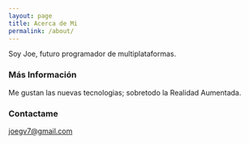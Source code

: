 ```yaml
---
layout: page
title: Acerca de Mi
permalink: /about/
---
```


Soy Joe, futuro programador de multiplataformas.

### Más Información

Me gustan las nuevas tecnologias; sobretodo la Realidad Aumentada.

### Contactame

[joegv7@gmail.com](mailto:joegv7@gmail.com)
